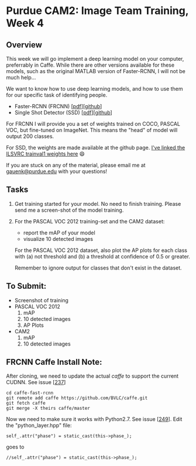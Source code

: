 # Purdue CAM2: Image Team Training, Week 4

## Overview

This week we will go implement a deep learning model on your computer, preferrably in Caffe. While there are other versions available for these models, such as the original MATLAB version of Faster-RCNN, I will not be much help...

We want to know how to use deep learning models, and how to use them for our specific task of identifying people.

- Faster-RCNN (FRCNN) \[[pdf](https://arxiv.org/abs/1506.01497)\]\[[github](https://github.com/rbgirshick/py-faster-rcnn)\]
- Single Shot Detector (SSD) \[[pdf](https://arxiv.org/abs/1512.02325)\]\[[github](https://github.com/weiliu89/caffe/tree/ssd)\]

For FRCNN I will provide you a set of weights trained on COCO, PASCAL VOC, but fine-tuned on ImageNet. This means the "head" of model will output 200 classes.

For SSD, the weights are made available at the github page. [I've linked the ILSVRC trainval1 weights here](https://drive.google.com/open?id=0BzKzrI_SkD1_a2NKQ2d1d043VXM) :smile:

If you are stuck on any of the material, please email me at gauenk@purdue.edu with your questions!

## Tasks

1. Get training started for your model. No need to finish training. Please send me a screen-shot of the model training.

2. For the PASCAL VOC 2012 training-set and the CAM2 dataset:
   - report the mAP of your model
   - visualize 10 detected images

   For the PASCAL VOC 2012 dataset, also plot the AP plots for each class with (a) not threshold and (b) a threshold at confidence of 0.5 or greater.

   Remember to ignore output for classes that don't exist in the dataset.

## To Submit:
- Screenshot of training
- PASCAL VOC 2012
    1. mAP
    2. 10 detected images
    3. AP Plots
- CAM2
    1. mAP
    2. 10 detected images

## FRCNN Caffe Install Note:

After cloning, we need to update the actual *caffe* to support the current CUDNN. See issue \[[237](https://github.com/rbgirshick/py-faster-rcnn/issues/237)\]

```
cd caffe-fast-rcnn  
git remote add caffe https://github.com/BVLC/caffe.git  
git fetch caffe  
git merge -X theirs caffe/master
```

Now we need to make sure it works with Python2.7. See issue \[[249](https://github.com/rbgirshick/py-faster-rcnn/issues/249)\]. Edit the "python_layer.hpp" file:

```
self_.attr("phase") = static_cast(this->phase_);
```

goes to

```
//self_.attr("phase") = static_cast(this->phase_);
```